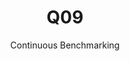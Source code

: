 ---
layout: default
title: Q09
subtitle: Continuous Benchmarking
selected: TPC-H
expanded: Benchmarking
benchmark: /individual_results/Q09.html
---